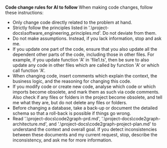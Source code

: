 **Code change rules for AI to follow** 
When making code changes, follow these instructions:
* Only change code directly related to the problem at hand.
* Strictly follow the principles listed in '.\project-docs\software_engineering_principles.md'. Do not deviate from them.
* Do not make assumptions. Instead, if you lack information, stop and ask me.
* If you update one part of the code, ensure that you also update all the dependent other parts of the code, including those in other files. For example, if you update function 'A' in 'file1.ts', then be sure to also update any code in other files which are called by function 'A' or which call function 'A'. 
* When changing code, insert comments which explain the context, the business logic, and the reasoning for changing this code. 
* If you modify code or create new code, analyse which code or which imports become obsolete, and mark them as such via code comments. Also check if any files or folders in the project become obsolete, and tell me what they are, but do not delete any files or folders. 
* Before changing a database, take a back-up or document the detailed schema so that a roll-back is possible if things go wrong. 
* Read '.\project-docs\code2graph-prd.md', '.\project-docs\code2graph-architecture.md', and '.\project-docs\code2graph-project-plan.md' to understand the context and overall goal. If you detect inconsistencies between these documents and my current request, stop, describe the inconsistency, and ask me for more information. 